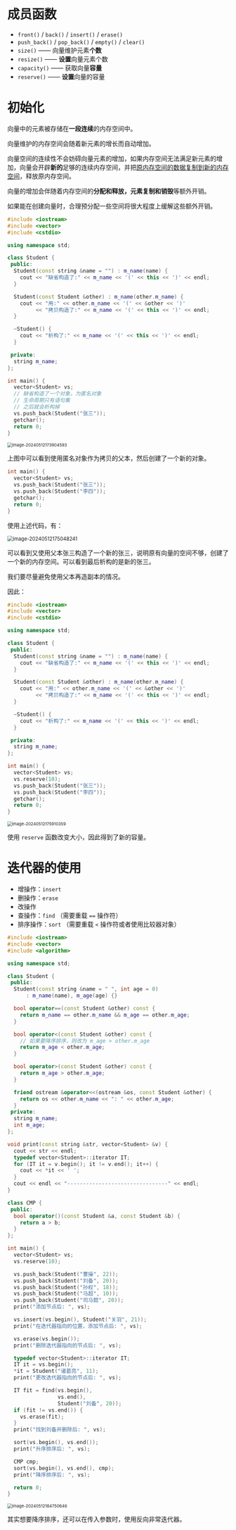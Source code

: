 # 成员函数

- `front()` / `back()` / `insert()` / `erase()`
- `push_back()` / `pop_back()` / `empty()` / `clear()`
- `size()` —— 向量维护元素**个数**
- `resize()` —— **设置**向量元素个数
- `capacity()` —— 获取向量**容量**
- `reserve()` —— **设置**向量的容量

# 初始化

向量中的元素被存储在**一段连续**的内存空间中。

向量维护的内存空间会随着新元素的增长而自动增加。

向量空间的连续性不会妨碍向量元素的增加，如果内存空间无法满足新元素的增加，向量会开辟**新的**足够的连续内存空间，并把<u>原内存空间的数据复制到新的内存空间</u>，释放原内存空间。

向量的增加会伴随着内存空间的**分配和释放，元素复制和销毁**等额外开销。

如果能在创建向量时，合理预分配一些空间将很大程度上缓解这些额外开销。

```cpp
#include <iostream>
#include <vector>
#include <cstdio>

using namespace std;

class Student {
 public:
  Student(const string &name = "") : m_name(name) {
    cout << "缺省构造了:" << m_name << '(' << this << ')' << endl;
  }

  Student(const Student &other) : m_name(other.m_name) {
    cout << "用:" << other.m_name << '(' << &other << ')'
         << "拷贝构造了:" << m_name << '(' << this << ')' << endl;
  }

  ~Student() {
    cout << "析构了:" << m_name << '(' << this << ')' << endl;
  }

 private:
  string m_name;
};

int main() {
  vector<Student> vs;
  // 缺省构造了一个对象，为匿名对象
  // 生命周期只有语句集
  // 之后就会析构掉
  vs.push_back(Student("张三"));
  getchar();
  return 0;
}
```

<img src="https://leafalice-image.oss-cn-hangzhou.aliyuncs.com/img/image-20240512173904593.png" alt="image-20240512173904593" style="zoom:67%;" />

上图中可以看到使用匿名对象作为拷贝的父本，然后创建了一个新的对象。

```cpp
int main() {
  vector<Student> vs;
  vs.push_back(Student("张三"));
  vs.push_back(Student("李四"));
  getchar();
  return 0;
}
```

使用上述代码，有：

<img src="https://leafalice-image.oss-cn-hangzhou.aliyuncs.com/img/image-20240512175048241.png" alt="image-20240512175048241" style="zoom:80%;" />

可以看到又使用父本张三构造了一个新的张三，说明原有向量的空间不够，创建了一个新的内存空间。可以看到最后析构的是新的张三。

我们要尽量避免使用父本再造副本的情况。

因此：

```cpp
#include <iostream>
#include <vector>
#include <cstdio>

using namespace std;

class Student {
 public:
  Student(const string &name = "") : m_name(name) {
    cout << "缺省构造了:" << m_name << '(' << this << ')' << endl;
  }

  Student(const Student &other) : m_name(other.m_name) {
    cout << "用:" << other.m_name << '(' << &other << ')'
         << "拷贝构造了:" << m_name << '(' << this << ')' << endl;
  }

  ~Student() {
    cout << "析构了:" << m_name << '(' << this << ')' << endl;
  }

 private:
  string m_name;
};

int main() {
  vector<Student> vs;
  vs.reserve(10);
  vs.push_back(Student("张三"));
  vs.push_back(Student("李四"));
  getchar();
  return 0;
}
```

<img src="https://leafalice-image.oss-cn-hangzhou.aliyuncs.com/img/image-20240512175910359.png" alt="image-20240512175910359" style="zoom: 67%;" />

使用 `reserve` 函数改变大小，因此得到了新的容量。

# 迭代器的使用

- 增操作：`insert`
- 删操作：`erase`
- 改操作
- 查操作：`find` （需要重载 `==` 操作符）
- 排序操作：`sort` （需要重载 `<` 操作符或者使用比较器对象）

```cpp
#include <iostream>
#include <vector>
#include <algorithm>

using namespace std;

class Student {
 public:
  Student(const string &name = " ", int age = 0)
      : m_name(name), m_age(age) {}

  bool operator==(const Student &other) const {
    return m_name == other.m_name && m_age == other.m_age;
  }

  bool operator<(const Student &other) const {
    // 如果要降序排序，则改为 m_age > other.m_age
    return m_age < other.m_age;
  }

  bool operator>(const Student &other) const {
    return m_age > other.m_age;
  }

  friend ostream &operator<<(ostream &os, const Student &other) {
    return os << other.m_name << ": " << other.m_age;
  }
 private:
  string m_name;
  int m_age;
};

void print(const string &str, vector<Student> &v) {
  cout << str << endl;
  typedef vector<Student>::iterator IT;
  for (IT it = v.begin(); it != v.end(); it++) {
    cout << *it << ' ';
  }
  cout << endl << "--------------------------------" << endl;
}

class CMP {
 public:
  bool operator()(const Student &a, const Student &b) {
    return a > b;
  }
};

int main() {
  vector<Student> vs;
  vs.reserve(10);

  vs.push_back(Student("曹操", 22));
  vs.push_back(Student("刘备", 20));
  vs.push_back(Student("孙权", 18));
  vs.push_back(Student("马超", 10));
  vs.push_back(Student("司马懿", 20));
  print("添加节点后: ", vs);

  vs.insert(vs.begin(), Student("关羽", 21));
  print("在迭代器指向的位置，添加节点后: ", vs);

  vs.erase(vs.begin());
  print("删除迭代器指向的节点后: ", vs);

  typedef vector<Student>::iterator IT;
  IT it = vs.begin();
  *it = Student("诸葛亮", 11);
  print("更改迭代器指向的节点后: ", vs);

  IT fit = find(vs.begin(),
                vs.end(),
                Student("刘备", 20));
  if (fit != vs.end()) {
    vs.erase(fit);
  }
  print("找到刘备并删除后: ", vs);

  sort(vs.begin(), vs.end());
  print("升序排序后: ", vs);

  CMP cmp;
  sort(vs.begin(), vs.end(), cmp);
  print("降序排序后: ", vs);

  return 0;
}
```

<img src="https://leafalice-image.oss-cn-hangzhou.aliyuncs.com/img/image-20240512184750646.png" alt="image-20240512184750646" style="zoom:67%;" />

其实想要降序排序，还可以在传入参数时，使用反向非常迭代器。
